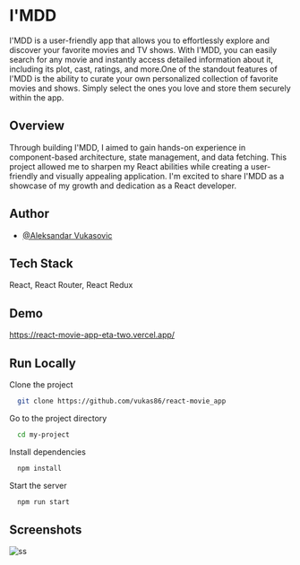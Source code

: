 # I'MDD

I'MDD is a user-friendly app that allows you to effortlessly explore and discover your favorite movies and TV shows. With I'MDD, you can easily search for any movie and instantly access detailed information about it, including its plot, cast, ratings, and more.One of the standout features of I'MDD is the ability to curate your own personalized collection of favorite movies and shows. Simply select the ones you love and store them securely within the app.

## Overview

Through building I'MDD, I aimed to gain hands-on experience in component-based architecture, state management, and data fetching. This project allowed me to sharpen my React abilities while creating a user-friendly and visually appealing application. I'm excited to share I'MDD as a showcase of my growth and dedication as a React developer.

## Author

- [@Aleksandar Vukasovic](https://www.github.com/vukas86)

## Tech Stack

React, React Router, React Redux

## Demo

https://react-movie-app-eta-two.vercel.app/

## Run Locally

Clone the project

```bash
  git clone https://github.com/vukas86/react-movie_app
```

Go to the project directory

```bash
  cd my-project
```

Install dependencies

```bash
  npm install
```

Start the server

```bash
  npm run start
```
## Screenshots
![ss](https://github.com/vukas86/react-movie_app/assets/83580359/f9497563-5f97-4fea-a18f-0f3bc418b504)

